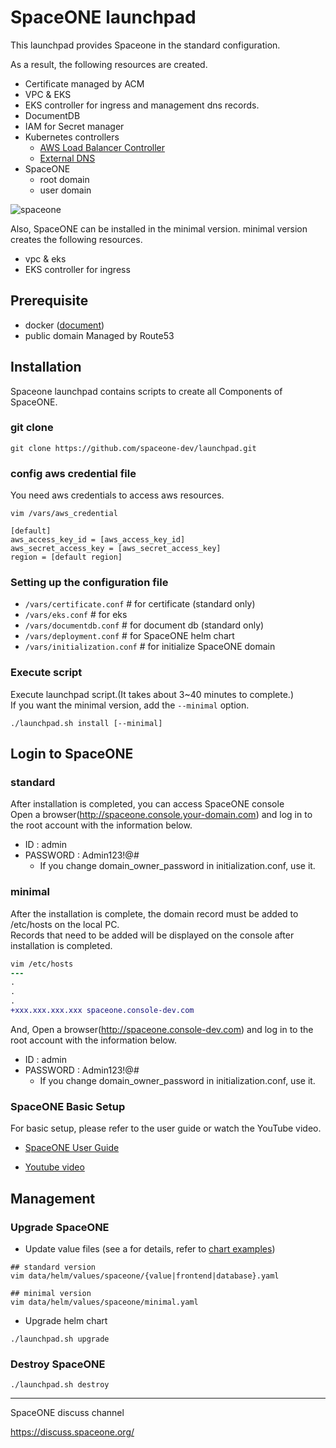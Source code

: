 # SpaceONE launchpad
This launchpad provides Spaceone in the standard configuration.

As a result, the following resources are created.
- Certificate managed by ACM
- VPC & EKS
- EKS controller for ingress and management dns records.
- DocumentDB
- IAM for Secret manager
- Kubernetes controllers
    - [AWS Load Balancer Controller](https://github.com/kubernetes-sigs/aws-load-balancer-controller)
    - [External DNS](https://github.com/kubernetes-sigs/external-dns)
- SpaceONE
    - root domain
    - user domain

![spaceone](https://user-images.githubusercontent.com/19552819/133223528-43291a11-8f47-4a51-9527-38c9f4297fee.png)

Also, SpaceONE can be installed in the minimal version.
minimal version creates the following resources.
- vpc & eks
- EKS controller for ingress

## Prerequisite
- docker ([document](https://docs.docker.com/engine/install/))
- public domain Managed by Route53

## Installation
Spaceone launchpad contains scripts to create all Components of SpaceONE.

### git clone
```
git clone https://github.com/spaceone-dev/launchpad.git
```

### config aws credential file
You need aws credentials to access aws resources.

```
vim /vars/aws_credential
```
```
[default]
aws_access_key_id = [aws_access_key_id]
aws_secret_access_key = [aws_secret_access_key]
region = [default region]
```

### Setting up the configuration file

- `/vars/certificate.conf`    # for certificate (standard only)
- `/vars/eks.conf`            # for eks
- `/vars/documentdb.conf`     # for document db (standard only)
- `/vars/deployment.conf`     # for SpaceONE helm chart
- `/vars/initialization.conf` # for initialize SpaceONE domain

### Execute script
Execute launchpad script.(It takes about 3~40 minutes to complete.)<br>
If you want the minimal version, add the `--minimal` option.<br>
```
./launchpad.sh install [--minimal]
```

## Login to SpaceONE
### standard
After installation is completed, you can access SpaceONE console<br>
Open a browser(http://spaceone.console.your-domain.com) and log in to the root account with the information below.

- ID : admin
- PASSWORD : Admin123!@#
    - If you change domain_owner_password in initialization.conf, use it.

### minimal
After the installation is complete, the domain record must be added to /etc/hosts on the local PC.<br>
Records that need to be added will be displayed on the console after installation is completed.

```diff
vim /etc/hosts
---
.
.
.
+xxx.xxx.xxx.xxx spaceone.console-dev.com
```

And, Open a browser(http://spaceone.console-dev.com) and log in to the root account with the information below.

- ID : admin
- PASSWORD : Admin123!@#
    - If you change domain_owner_password in initialization.conf, use it.

### SpaceONE Basic Setup
For basic setup, please refer to the user guide or watch the YouTube video.

- [SpaceONE User Guide](https://www.spaceone.org/docs/guides/user_guide/gettingstart/basic_setup/)

- [Youtube video](https://youtu.be/zSoEg2v_JrE)

## Management
### Upgrade SpaceONE

- Update value files (see a for details, refer to [chart examples](https://github.com/spaceone-dev/charts))
```
## standard version
vim data/helm/values/spaceone/{value|frontend|database}.yaml

## minimal version
vim data/helm/values/spaceone/minimal.yaml
```
- Upgrade helm chart
```
./launchpad.sh upgrade
```

### Destroy SpaceONE
```
./launchpad.sh destroy
```

<hr>

SpaceONE discuss channel

https://discuss.spaceone.org/
